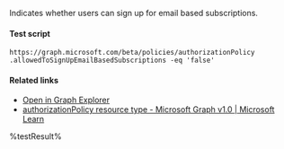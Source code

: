 Indicates whether users can sign up for email based subscriptions.



#### Test script
```
https://graph.microsoft.com/beta/policies/authorizationPolicy
.allowedToSignUpEmailBasedSubscriptions -eq 'false'
```

#### Related links

- [Open in Graph Explorer](https://developer.microsoft.com/en-us/graph/graph-explorer?request=policies/authorizationPolicy&method=GET&version=beta&GraphUrl=https://graph.microsoft.com)
- [authorizationPolicy resource type - Microsoft Graph v1.0 | Microsoft Learn](https://learn.microsoft.com/en-us/graph/api/resources/authorizationpolicy)


<!--- Results --->
%testResult%
